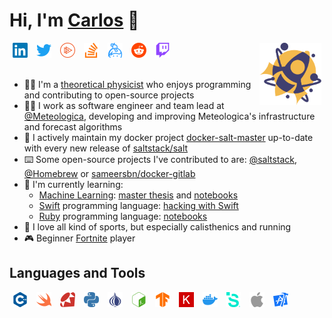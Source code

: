 # Hi, I'm [Carlos](https://cdalvaro.io) 👋

<div>
  <a href="https://www.linkedin.com/in/cdalvaro"><img src="https://raw.githubusercontent.com/cdalvaro/cdalvaro/main/assets/linkedin.svg" alt="cdalvaro" title="cdalvaro" height="24px" hspace="5px" /></a>
  <a href="https://twitter.com/cdaIvaro"><img src="https://raw.githubusercontent.com/cdalvaro/cdalvaro/main/assets/twitter.svg" alt="cdaIvaro" title="@cdaIvaro" height="24px" hspace="5px" /></a>
  <a href="https://app.pluralsight.com/profile/cdalvaro"><img src="https://raw.githubusercontent.com/cdalvaro/cdalvaro/main/assets/pluralsight.svg" alt="cdalvaro" title="cdalvaro" height="24px" hspace="5px" /></a>
  <a href="https://stackoverflow.com/users/3398062"><img src="https://raw.githubusercontent.com/cdalvaro/cdalvaro/main/assets/stackoverflow.svg" alt="cdalvaro" title="cdalvaro" height="24px" hspace="5px" /></a>
  <a href="https://keybase.io/cdalvaro"><img src="https://raw.githubusercontent.com/cdalvaro/cdalvaro/main/assets/keybase.svg" alt="cdalvaro" title="cdalvaro" height="24px" hspace="5px" /></a>
  <a href="https://www.reddit.com/user/cdalvaro"><img src="https://raw.githubusercontent.com/cdalvaro/cdalvaro/main/assets/reddit.svg" alt="cdalvaro" title="cdalvaro" height="24px" hspace="5px" /></a>
  <a href="https://www.twitch.tv/cdalvaro"><img src="https://raw.githubusercontent.com/cdalvaro/cdalvaro/main/assets/twitch.svg" alt="cdalvaro" title="cdalvaro" height="24px" hspace="5px" /></a>
  <a href="https://cdalvaro.io"><img src="https://raw.githubusercontent.com/cdalvaro/cdalvaro/main/assets/cdalvaro.svg" alt="cdalvaro" title="cdalvaro" height="100px" hspace="5px" align="right"/></a>
</div>

<br>

- 👨‍🎓 I'm a [theoretical physicist](https://github.com/cdalvaro/theoretical-physics-master-thesis) who enjoys programming and contributing to open-source projects
- 👨‍💻 I work as software engineer and team lead at [@Meteologica](http://www.meteologica.com), developing and improving Meteologica's infrastructure and forecast algorithms
- 🚀 I actively maintain my docker project [docker-salt-master](https://github.com/cdalvaro/docker-salt-master) up-to-date with every new release of [saltstack/salt](https://github.com/saltstack/salt)
- ⌨️ Some open-source projects I've contributed to are: [@saltstack](https://github.com/saltstack), [@Homebrew](https://github.com/Homebrew) or [sameersbn/docker-gitlab](https://github.com/sameersbn/docker-gitlab)
- 🌱 I'm currently learning:
  - [Machine Learning](https://www.unir.net/ingenieria/master-inteligencia-artificial/): [master thesis](https://github.com/cdalvaro/machine-learning-master-thesis) and [notebooks](https://github.com/cdalvaro/machine-learning-notebooks)
  - [Swift](https://github.com/apple/swift) programming language: [hacking with Swift](https://github.com/cdalvaro/hacking-with-swift)
  - [Ruby](https://github.com/ruby/ruby) programming language: [notebooks](https://github.com/cdalvaro/ruby-notebooks)
- 🎽 I love all kind of sports, but especially calisthenics and running
- 🎮 Beginner [Fortnite](https://www.epicgames.com/fortnite/en-US/home) player

## Languages and Tools

<div>
  <a href="https://isocpp.org"><img src="https://raw.githubusercontent.com/cdalvaro/cdalvaro/main/assets/cplusplus.svg" alt="C++" title="C++" height="24px" hspace="5px" /></a>
  <a href="https://swift.org"><img src="https://raw.githubusercontent.com/cdalvaro/cdalvaro/main/assets/swift.svg" alt="Swift" title="Swift" height="24px" hspace="5px" /></a>
  <a href="https://www.ruby-lang.org"><img src="https://raw.githubusercontent.com/cdalvaro/cdalvaro/main/assets/ruby.svg" alt="Ruby" title="Ruby" height="24px" hspace="5px" /></a>
  <a href="https://www.python.org"><img src="https://raw.githubusercontent.com/cdalvaro/cdalvaro/main/assets/python.svg" alt="Python" title="Python" height="24px" hspace="5px" /></a>
  <a href="https://www.perl.org"><img src="https://raw.githubusercontent.com/cdalvaro/cdalvaro/main/assets/perl.svg" alt="Perl" title="Perl" height="24px" hspace="5px" /></a>
  <a href="https://www.gnu.org/software/bash/"><img src="https://raw.githubusercontent.com/cdalvaro/cdalvaro/main/assets/gnubash.svg" alt="Bash" title="Bash" height="24px" hspace="5px" /></a>
  <a href="https://www.tensorflow.org"><img src="https://raw.githubusercontent.com/cdalvaro/cdalvaro/main/assets/tensorflow.svg" alt="Tensorflow" title="Tensorflow" height="24px" hspace="5px" /></a>
  <a href="https://keras.io"><img src="https://raw.githubusercontent.com/cdalvaro/cdalvaro/main/assets/keras.svg" alt="Keras" title="Keras" height="24px" hspace="5px" /></a>
  <a href="https://www.docker.com"><img src="https://raw.githubusercontent.com/cdalvaro/cdalvaro/main/assets/docker.svg" alt="Docker" title="Docker" height="24px" hspace="5px" /></a>
  <a href="https://www.saltstack.com"><img src="https://raw.githubusercontent.com/cdalvaro/cdalvaro/main/assets/saltstack.svg" alt="SaltStack" title="SaltStack" height="24px" hspace="5px" /></a>
  <a href="https://developer.apple.com"><img src="https://raw.githubusercontent.com/cdalvaro/cdalvaro/main/assets/apple.svg" alt="macOS, iOS" title="macOS, iOS" height="24px" hspace="5px" /></a>
  <a href="https://developer.apple.com/xcode"><img src="https://raw.githubusercontent.com/cdalvaro/cdalvaro/main/assets/xcode.svg" alt="Xcode" title="Xcode" height="24px" hspace="5px" /></a>
</div>
